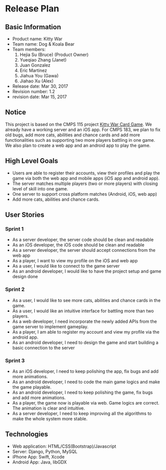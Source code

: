 # Release Plan

## Basic Information

* Product name: Kitty War
* Team name: Dog & Koala Bear
* Team members:
    1. Hejia Su (Bruce) (Product Owner)
    2. Yueqiao Zhang (Janet)
    3. Juan Gonzalez
    4. Eric Martinez
    5. Jiahua You (Gawa)
    6. Jiahao Xu (Alex)
* Release date: Mar 30, 2017
* Revision number: 1.2
* revision date: Mar 15, 2017

## Notice

This project is based on the CMPS 115 project [Kitty War Card Game](https://github.com/brucedsu/KittyWar). We already have a working server and an iOS app. For CMPS 183, we plan to fix old bugs, add more cats, abilities and chance cards and add more functionalities such as supporting two more players battling in one game. We also plan to create a web app and an android app to play the game.

## High Level Goals

* Users are able to register their accounts, view their profiles and play the game via both the web app and mobile apps (iOS app and android app).
* The server matches multiple players (two or more players) with closing level of skill into one game.
* One server to support cross platform matches (Android, iOS, web app)
* Add more cats, abilities and chance cards.

## User Stories

### Sprint 1

* As a server developer, the server code should be clean and readable
* As an iOS developer, the iOS code should be clean and readable
* As a server developer, the server should accept connections from the web app
* As a player, I want to view my profile on the iOS and web app
* As a user, I would like to connect to the game server
* As an android developer, I would like to have the project setup and game design done

### Sprint 2

* As a user, I would like to see more cats, abilities and chance cards in the game.
* As a user, I would like an intuitive interface for battling more than two players.
* As a web developer, I need incorporate the newly added APIs from the game server to implement gameplay.
* As a player, I am able to register my account and view my profile via the android app.
* As an android developer, I need to design the game and start building a basic connection to the server

### Sprint 3

* As an iOS developer, I need to keep polishing the app, fix bugs and add more animations.
* As an android developer, I need to code the main game logics and make the game playable.
* As an android developer, I need to keep polishing the game, fix bugs and add more animations.
* As a player, the game now is playable via web. Game logics are correct. The animation is clear and intuitive.
* As a server developer, I need to keep improving all the algorithms to make the whole system more stable.

## Technologies

* Web application: HTML/CSS(Bootstrap)/Javascript
* Server: Django, Python, MySQL
* iPhone App: Swift, Xcode
* Android App: Java, libGDX

